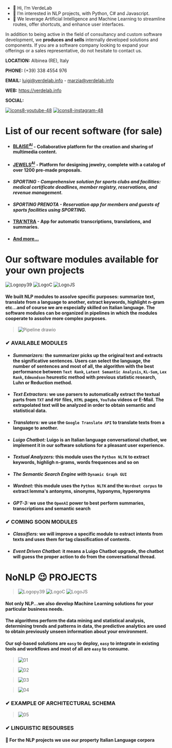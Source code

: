 - 👋 Hi, I’m VerdeLab
- 👀 I’m interested in NLP projects, with Python, C# and Javascript.
- 🤩 We leverage Artificial Intelligence and Machine Learning to streamline routes, offer shortcuts, and enhance user interfaces.

In addition to being active in the field of consultancy and custom software development, we __produces and sells__ internally developed solutions and components. If you are a software company looking to expand your offerings or a sales representative, do not hesitate to contact us.

**LOCATION:**
Albinea (RE), Italy

**PHONE:** (+39) 338 4554 976

**EMAIL:**
[luigi@verdelab.info](mailto:luigi@verdelab.info) - [marzia@verdelab.info](mailto:marzia@verdelab.info)

**WEB:**
<a href="https://verdelab.info" target="_blank">https://verdelab.info</a>

**SOCIAL:**

[![icons8-youtube-48](https://github.com/VerdeLab/VerdeLab/assets/98537104/9c0d437d-0788-4a70-9694-6a5880459e1e)](https://www.youtube.com/channel/UCVmk9QSo_zTNjAK1QLgHo3w)
[![icons8-instagram-48](https://github.com/VerdeLab/VerdeLab/assets/98537104/f2660ae6-2537-4634-8753-b766203d16f7)](https://www.instagram.com/verdelab.group/)


# List of our recent software (for sale)
* #### <a href="http://blaise.uno" target="_blank">BLAISE<sup>AI</sup></a> - Collaborative platform for the creation and sharing of multimedia content.
* #### <a href="https://www.verdelab.info/rosecut" target="_blank">JEWELS<sup>AI</sup></a> - Platform for designing jewelry, complete with a catalog of over 1200 pre-made proposals.
* #### *SPORTING - Comprehensive solution for sports clubs and facilities: medical certificate deadlines, member registry, reservations, and revenue management.*
* #### *SPORTING PRENOTA - Reservation app for members and guests of sports facilities using SPORTING.*
* #### <a href="http://trantra.it" target="_blank">TRA'NTRA</a> - App for automatic transcriptions, translations, and summaries.
* #### <a href="https://www.verdelab.info/v/index.html#port" target="_blank">And more...</a>

# Our software modules available for your own projects
![Logopy39](https://user-images.githubusercontent.com/98537104/151770484-45817245-9283-44b6-b068-6b73ec6dcde7.svg) ![LogoC](https://user-images.githubusercontent.com/98537104/151771931-4dbfb2f0-5caa-400b-8d0d-10bfccea6983.svg) ![LogoJS](https://user-images.githubusercontent.com/98537104/151771980-1b53935f-b3ac-4e74-a376-787a1e697a42.svg)

#### We built NLP modules to assolve specific purposes: summarize text, translate from a language to another, extract keywords, highlight n-gram etc...and of course we are especially skilled on Italian language. The software modules can be organized in pipelines in which the modules cooperate to assolve more complex purposes.

>![Pipeline drawio](https://user-images.githubusercontent.com/98537104/151803224-69b05f8a-afce-4fb1-8098-cf6e1ea64bcf.png)

### ✔ **AVAILABLE MODULES**

* #### *Summarizers:*  the summarizer picks up the original text and extracts the significative sentences. Users can select the language, the number of sentences and most of all, the algorithm with the best performance between ```Text Rank```, ```Latent Semantic Analysis```, ```KL-Sum```, ```Lex Rank```, ```Edmundson``` heurestic method with previous statistic research, Luhn or Reduction method.
* #### *Text Extractors:*  we use parsers to automatically extract the textual parts from ```TXT``` and ```PDF``` files, ```HTML``` pages, ```YouTube``` videos or E-Mail. The extrapolated text will be analyzed in order to obtain semantic and statistical data.
* #### *Translaters:*  we use the ```Google Translate API``` to translate texts from a language to another.
* #### *Luigo Chatbot:*  Luigo is an Italian language conversational chatbot, we implement it in our software solutions for a pleasant user experience.
* #### *Textual Analyzers:*  this module uses the ```Python NLTK``` to extract keywords, highligh n-grams, words frequences and so on 
* #### *The Semantic Search Engine with* ```Dynamic Graph GUI```
* #### *Wordnet:*  this module uses the ```Python NLTK``` and the ```Wordnet corpus``` to extract lemma's antonyms, sinonyms, hyponyms, hyperonyms
* #### *GPT-3:* we use the ```OpenAI``` power to best perform summaries, transcriptions and semantic search

### ✔ **COMING SOON MODULES**
* #### *Classifiers:*  we will improve a specific module to estract intents from texts and uses them for tag classification of contents.
* #### *Event Driven Chatbot:*  it means a Luigo Chatbot upgrade, the chatbot will guess the proper action to do from the conversational thread.

# NoNLP 😉 PROJECTS
>![Logopy39](https://user-images.githubusercontent.com/98537104/151770484-45817245-9283-44b6-b068-6b73ec6dcde7.svg) ![LogoC](https://user-images.githubusercontent.com/98537104/151771931-4dbfb2f0-5caa-400b-8d0d-10bfccea6983.svg) ![LogoJS](https://user-images.githubusercontent.com/98537104/151771980-1b53935f-b3ac-4e74-a376-787a1e697a42.svg)

#### Not only NLP...we also develop Machine Learning solutions for your particular business needs.
#### The algorithms perform the data mining and statistical analysis, determining trends and patterns in data, the predictive analytics are used to obtain previously unseen information about your environment.  
#### Our sql-based solutions are ```easy``` to deploy, ```easy``` to integrate in existing tools and workflows and most of all are ```easy``` to consume.
>![01](https://user-images.githubusercontent.com/98537104/153820633-1aee7840-041d-4879-a905-43d80ae63a88.png)


>![02](https://user-images.githubusercontent.com/98537104/153820658-aa326cf4-4dd3-43cb-8a78-1585f3817e46.png)


>![03](https://user-images.githubusercontent.com/98537104/153820675-f640c2c0-f928-419c-9de4-31358c5e762c.png)


>![04](https://user-images.githubusercontent.com/98537104/153820695-7e6133d7-b302-4fa4-a6db-4d0bd1b0159a.png)



### ✔ **EXAMPLE OF ARCHITECTURAL SCHEMA**
>![05](https://user-images.githubusercontent.com/98537104/153820878-9f417047-79cc-48a9-8d5c-900790a55986.png)


### ✔ **LINGUISTIC RESOURSES**
#### 👀 For the NLP projects we use our property Italian Language corpora




